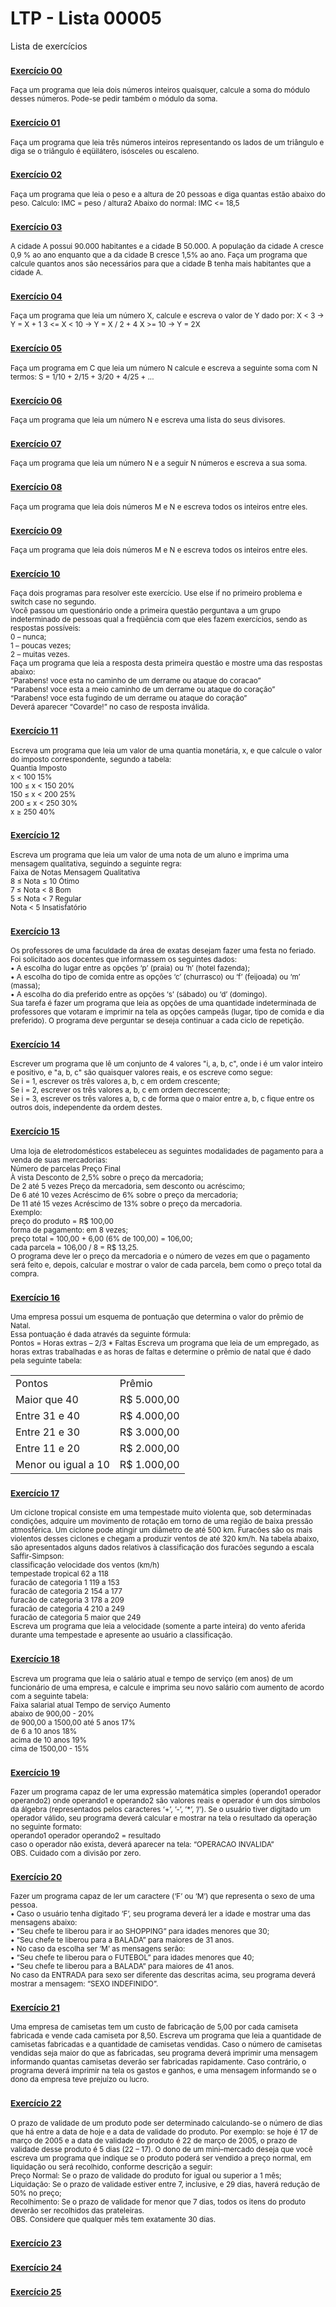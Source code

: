 # LTP - Lista 00005
Lista de exercícios

### <sub>[Exercício 00](https://github.com/albertocerqueira/logica-tecnica-programacao/blob/master/src/br/com/logica/tecnicas/programacao/exercicios00005/Exercicicio00.java "Exercício 00")<sub>
<sub>Faça um programa que leia dois números inteiros quaisquer, calcule a soma do módulo desses números. Pode-se pedir também o módulo da soma.</sub>

### <sub>[Exercício 01](https://github.com/albertocerqueira/logica-tecnica-programacao/blob/master/src/br/com/logica/tecnicas/programacao/exercicios00005/Exercicicio01.java "Exercício 01")<sub>  
<sub>Faça um programa que leia três números inteiros representando os lados de um triângulo e diga se o triângulo é eqüilátero, isósceles ou escaleno.</sub>  
	 
### <sub>[Exercício 02](https://github.com/albertocerqueira/logica-tecnica-programacao/blob/master/src/br/com/logica/tecnicas/programacao/exercicios00005/Exercicicio02.java "Exercício 02")<sub>  
<sub>Faça um programa que leia o peso e a altura de 20 pessoas e diga quantas estão abaixo do peso. 
Calculo: IMC = peso / altura2
Abaixo do normal: IMC <= 18,5</sub>  
	 
### <sub>[Exercício 03](https://github.com/albertocerqueira/logica-tecnica-programacao/blob/master/src/br/com/logica/tecnicas/programacao/exercicios00005/Exercicicio03.java "Exercício 03")<sub>
<sub>A cidade A possui 90.000 habitantes e a cidade B 50.000. A população da cidade A cresce 0,9 % ao ano enquanto que a da cidade B cresce 1,5% ao ano. Faça um programa que calcule quantos anos são necessários para que a cidade B tenha mais habitantes que a cidade A.</sub>  
	 
### <sub>[Exercício 04](https://github.com/albertocerqueira/logica-tecnica-programacao/blob/master/src/br/com/logica/tecnicas/programacao/exercicios00005/Exercicicio04.java "Exercício 04")<sub>
<sub>Faça um programa que leia um número X, calcule e escreva o valor de Y dado por:
X < 3 -> Y = X + 1
3 <= X < 10 -> Y = X / 2 + 4
X >= 10 -> Y = 2X</sub>  
	 
### <sub>[Exercício 05](https://github.com/albertocerqueira/logica-tecnica-programacao/blob/master/src/br/com/logica/tecnicas/programacao/exercicios00005/Exercicicio05.java "Exercício 05")<sub>
<sub>Faça um programa em C que leia um número N calcule e escreva a seguinte soma com N termos: S = 1/10 + 2/15 + 3/20 + 4/25 + ...</sub>  

### <sub>[Exercício 06](https://github.com/albertocerqueira/logica-tecnica-programacao/blob/master/src/br/com/logica/tecnicas/programacao/exercicios00005/Exercicicio06.java "Exercício 06")<sub>
<sub>Faça um programa que leia um número N e escreva uma lista do seus divisores.</sub>  

### <sub>[Exercício 07](https://github.com/albertocerqueira/logica-tecnica-programacao/blob/master/src/br/com/logica/tecnicas/programacao/exercicios00005/Exercicicio07.java "Exercício 07")<sub>
<sub>Faça um programa que leia um número N e a seguir N números e escreva a sua soma.</sub>    

### <sub>[Exercício 08](https://github.com/albertocerqueira/logica-tecnica-programacao/blob/master/src/br/com/logica/tecnicas/programacao/exercicios00005/Exercicicio08.java "Exercício 08")<sub>
<sub>Faça um programa que leia dois números M e N e escreva todos os inteiros entre eles.</sub>  

### <sub>[Exercício 09](https://github.com/albertocerqueira/logica-tecnica-programacao/blob/master/src/br/com/logica/tecnicas/programacao/exercicios00005/Exercicicio09.java "Exercício 09")<sub>
<sub>Faça um programa que leia dois números M e N e escreva todos os inteiros entre eles.</sub>  

### <sub>[Exercício 10](https://github.com/albertocerqueira/logica-tecnica-programacao/blob/master/src/br/com/logica/tecnicas/programacao/exercicios00005/Exercicicio10.java "Exercício 10")<sub>
<sub>Faça dois programas para resolver este exercício. Use else if no primeiro problema e switch case no segundo.  
Você passou um questionário onde a primeira questão perguntava a um grupo indeterminado de pessoas qual a freqüência com que eles fazem exercícios, sendo as respostas possíveis:  
0 – nunca;  
1 – poucas vezes;  
2 – muitas vezes.  
Faça um programa que leia a resposta desta primeira questão e mostre uma das respostas abaixo:  
“Parabens! voce esta no caminho de um derrame ou ataque do coracao”  
“Parabens! voce esta a meio caminho de um derrame ou ataque do coração”  
“Parabens! voce esta fugindo de um derrame ou ataque do coração”  
Deverá aparecer “Covarde!” no caso de resposta inválida.</sub>

### <sub>[Exercício 11](https://github.com/albertocerqueira/logica-tecnica-programacao/blob/master/src/br/com/logica/tecnicas/programacao/exercicios00005/Exercicicio11.java "Exercício 11")<sub>
<sub>Escreva um programa que leia um valor de uma quantia monetária, x, e que calcule o valor do imposto correspondente, segundo a tabela:  
Quantia			Imposto  
x < 100			15%  
100 ≤ x < 150	20%  
150 ≤ x < 200	25%  
200 ≤ x < 250	30%  
x ≥ 250			40%</sub>

### <sub>[Exercício 12](https://github.com/albertocerqueira/logica-tecnica-programacao/blob/master/src/br/com/logica/tecnicas/programacao/exercicios00005/Exercicicio12.java "Exercício 12")<sub>
<sub>Escreva um programa que leia um valor de uma nota de um aluno e imprima uma mensagem qualitativa, seguindo a seguinte regra:  
Faixa de Notas	Mensagem Qualitativa  
8 ≤ Nota ≤ 10	Ótimo  
7 ≤ Nota < 8	Bom  
5 ≤ Nota < 7	Regular  
Nota < 5		Insatisfatório</sub>

### <sub>[Exercício 13](https://github.com/albertocerqueira/logica-tecnica-programacao/blob/master/src/br/com/logica/tecnicas/programacao/exercicios00005/Exercicicio13.java "Exercício 13")<sub>
<sub>Os professores de uma faculdade da área de exatas desejam fazer uma festa no feriado. Foi solicitado aos docentes que informassem os seguintes dados:  
• A escolha do lugar entre as opções ‘p’ (praia) ou ‘h’ (hotel fazenda);  
• A escolha do tipo de comida entre as opções ‘c’ (churrasco) ou ‘f’ (feijoada) ou ‘m’ (massa);  
• A escolha do dia preferido entre as opções ‘s’ (sábado) ou ‘d’ (domingo).  
Sua tarefa é fazer um programa que leia as opções de uma quantidade indeterminada de professores que votaram e imprimir na tela as opções campeãs (lugar, tipo de comida e dia preferido). O programa deve perguntar se deseja continuar a cada ciclo de repetição.</sub>

### <sub>[Exercício 14](https://github.com/albertocerqueira/logica-tecnica-programacao/blob/master/src/br/com/logica/tecnicas/programacao/exercicios00005/Exercicicio14.java "Exercício 14")<sub>
<sub>Escrever um programa que lê um conjunto de 4 valores "i, a, b, c", onde i é um valor inteiro e positivo, e "a, b, c" são quaisquer valores reais, e os escreve como segue:  
Se i = 1, escrever os três valores a, b, c em ordem crescente;  
Se i = 2, escrever os três valores a, b, c em ordem decrescente;  
Se i = 3, escrever os três valores a, b, c de forma que o maior entre a, b, c fique entre os outros dois, independente da ordem destes.</sub>

### <sub>[Exercício 15](https://github.com/albertocerqueira/logica-tecnica-programacao/blob/master/src/br/com/logica/tecnicas/programacao/exercicios00005/Exercicicio15.java "Exercício 15")<sub>
<sub>Uma loja de eletrodomésticos estabeleceu as seguintes modalidades de pagamento para a venda de suas mercadorias:  
Número de parcelas	Preço Final  
À vista				Desconto de 2,5% sobre o preço da mercadoria;  
De 2 até 5 vezes	Preço da mercadoria, sem desconto ou acréscimo;  
De 6 até 10 vezes	Acréscimo de 6% sobre o preço da mercadoria;  
De 11 até 15 vezes	Acréscimo de 13% sobre o preço da mercadoria.  
Exemplo:  
preço do produto = R$ 100,00  
forma de pagamento: em 8 vezes;  
preço total = 100,00 + 6,00 (6% de 100,00) = 106,00;  
cada parcela = 106,00 / 8 = R$ 13,25.  
O programa deve ler o preço da mercadoria e o número de vezes em que o pagamento será feito e, depois, calcular e mostrar o valor de cada parcela, bem como o preço total da compra.</sub>

### <sub>[Exercício 16](https://github.com/albertocerqueira/logica-tecnica-programacao/blob/master/src/br/com/logica/tecnicas/programacao/exercicios00005/Exercicicio16.java "Exercício 16")<sub>
<sub>Uma empresa possui um esquema de pontuação que determina o valor do prêmio de Natal.  
Essa pontuação é dada através da seguinte fórmula:  
Pontos = Horas extras – 2/3 * Faltas
Escreva um programa que leia de um empregado, as horas extras trabalhadas e as horas de faltas e determine o prêmio de natal que é dado pela seguinte tabela:
<table>
    <tr>
        <td>Pontos</td>
        <td>Prêmio</td>
    </tr>
    <tr>
        <td>Maior que 40</td>
        <td>R$ 5.000,00</td>
    </tr>
    <tr>
        <td>Entre 31 e 40</td>
        <td>R$ 4.000,00 </td>
    </tr>
    <tr>
        <td>Entre 21 e 30</td>
        <td>R$ 3.000,00 </td>
    </tr>
    <tr>
        <td>Entre 11 e 20</td>
        <td>R$ 2.000,00 </td>
    </tr>
    <tr>
        <td>Menor ou igual a 10</td>
        <td>R$ 1.000,00 </td>
    </tr>
</table></sub>

### <sub>[Exercício 17](https://github.com/albertocerqueira/logica-tecnica-programacao/blob/master/src/br/com/logica/tecnicas/programacao/exercicios00005/Exercicicio17.java "Exercício 17")<sub>
<sub>Um ciclone tropical consiste em uma tempestade muito violenta que, sob determinadas condições, adquire um movimento de rotação em torno de uma região de baixa pressão atmosférica. Um ciclone pode atingir um diâmetro de até 500 km. Furacões são os mais violentos desses ciclones e chegam a produzir ventos de até 320 km/h. Na tabela abaixo, são apresentados alguns dados relativos à classificação dos furacões segundo a escala Saffir-Simpson:  
 classificação				velocidade dos ventos (km/h)  
tempestade tropical			62 a 118  
furacão de categoria 1		119 a 153  
furacão de categoria 2		154 a 177  
furacão de categoria 3		178 a 209  
furacão de categoria 4		210 a 249  
furacão de categoria 5		maior que 249  
Escreva um programa que leia a velocidade (somente a parte inteira) do vento aferida durante uma tempestade e apresente ao usuário a classificação.</sub>

### <sub>[Exercício 18](https://github.com/albertocerqueira/logica-tecnica-programacao/blob/master/src/br/com/logica/tecnicas/programacao/exercicios00005/Exercicicio18.java "Exercício 18")<sub>
<sub>Escreva um programa que leia o salário atual e tempo de serviço (em anos) de um funcionário de uma empresa, e calcule e imprima seu novo salário com aumento de acordo com a seguinte tabela:  
Faixa salarial atual		Tempo de serviço	Aumento  
abaixo de 900,00			-					20%  
de 900,00 a 1500,00			até 5 anos			17%  
							de 6 a 10 anos		18%  
							acima de 10 anos	19%  
cima de 1500,00				-					15%</sub>

### <sub>[Exercício 19](https://github.com/albertocerqueira/logica-tecnica-programacao/blob/master/src/br/com/logica/tecnicas/programacao/exercicios00005/Exercicicio19.java "Exercício 19")<sub>
<sub>Fazer um programa capaz de ler uma expressão matemática simples (operando1 operador operando2) onde operando1 e operando2 são valores reais e operador é um dos símbolos da álgebra (representados pelos caracteres ‘+’, ’-’, ’*’, ’/’). Se o usuário tiver digitado um operador válido, seu programa deverá calcular e mostrar na tela o resultado da operação no seguinte formato:  
operando1 operador operando2 = resultado  
caso o operador não exista, deverá aparecer na tela: “OPERACAO INVALIDA”  
OBS. Cuidado com a divisão por zero.</sub>

### <sub>[Exercício 20](https://github.com/albertocerqueira/logica-tecnica-programacao/blob/master/src/br/com/logica/tecnicas/programacao/exercicios00005/Exercicicio20.java "Exercício 20")<sub>
<sub>Fazer um programa capaz de ler um caractere (‘F’ ou ‘M’) que representa o sexo de uma pessoa.  
• Caso o usuário tenha digitado ‘F’, seu programa deverá ler a idade e mostrar uma das mensagens abaixo:  
• “Seu chefe te liberou para ir ao SHOPPING” para idades menores que 30;  
• “Seu chefe te liberou para a BALADA” para maiores de 31 anos.  
• No caso da escolha ser ‘M’ as mensagens serão:  
• “Seu chefe te liberou para o FUTEBOL” para idades menores que 40;  
• “Seu chefe te liberou para a BALADA” para maiores de 41 anos.  
No caso da ENTRADA para sexo ser diferente das descritas acima, seu programa deverá mostrar a mensagem: “SEXO INDEFINIDO”.</sub>

### <sub>[Exercício 21](https://github.com/albertocerqueira/logica-tecnica-programacao/blob/master/src/br/com/logica/tecnicas/programacao/exercicios00005/Exercicicio21.java "Exercício 21")<sub>
<sub>Uma empresa de camisetas tem um custo de fabricação de 5,00 por cada camiseta fabricada e vende cada camiseta por 8,50. Escreva um programa que leia a quantidade de camisetas fabricadas e a quantidade de camisetas vendidas. Caso o número de camisetas vendidas seja maior do que as fabricadas, seu programa deverá imprimir uma mensagem informando quantas camisetas deverão ser fabricadas rapidamente. Caso contrário, o programa deverá imprimir na tela os gastos e ganhos, e uma mensagem informando se o dono da empresa teve prejuízo ou lucro.</sub>

### <sub>[Exercício 22](https://github.com/albertocerqueira/logica-tecnica-programacao/blob/master/src/br/com/logica/tecnicas/programacao/exercicios00005/Exercicicio22.java "Exercício 22")<sub>
<sub>O prazo de validade de um produto pode ser determinado calculando-se o número de dias que há entre a data de hoje e a data de validade do produto. Por exemplo: se hoje é 17 de março de 2005 e a data de validade do produto é 22 de março de 2005, o prazo de validade desse produto é 5 dias (22 – 17). O dono de um mini–mercado deseja que você escreva um programa que indique se o produto poderá ser vendido a preço normal, em liquidação ou será recolhido, conforme descrição a seguir:  
Preço Normal: Se o prazo de validade do produto for igual ou superior a 1 mês;  
Liquidação: Se o prazo de validade estiver entre 7, inclusive, e 29 dias, haverá redução de 50% no preço;  
Recolhimento: Se o prazo de validade for menor que 7 dias, todos os itens do produto deverão ser recolhidos das prateleiras.  
OBS. Considere que qualquer mês tem exatamente 30 dias.</sub>

### <sub>[Exercício 23](https://github.com/albertocerqueira/logica-tecnica-programacao/blob/master/src/br/com/logica/tecnicas/programacao/exercicios00005/Exercicicio23.java "Exercício 23")<sub>
<sub></sub>

### <sub>[Exercício 24](https://github.com/albertocerqueira/logica-tecnica-programacao/blob/master/src/br/com/logica/tecnicas/programacao/exercicios00005/Exercicicio24.java "Exercício 24")<sub>
<sub></sub>

### <sub>[Exercício 25](https://github.com/albertocerqueira/logica-tecnica-programacao/blob/master/src/br/com/logica/tecnicas/programacao/exercicios00005/Exercicicio25.java "Exercício 25")<sub>
<sub></sub>
